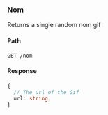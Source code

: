 ### Nom

Returns a single random nom gif

#### Path

```HTTP
GET /nom
```

#### Response

```ts
{
  // The url of the Gif
  url: string;
}
```
